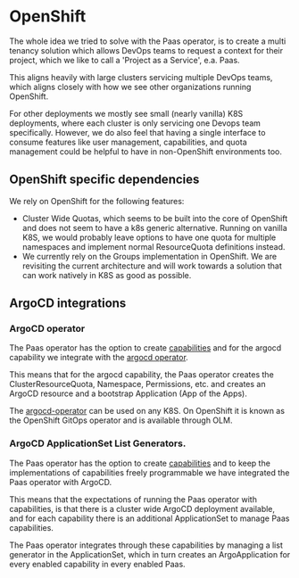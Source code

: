# OpenShift

The whole idea we tried to solve with the Paas operator, is to create a multi tenancy
solution which allows DevOps teams to request a context for their project, which
we like to call a 'Project as a Service', e.a. Paas.

This aligns heavily with large clusters servicing multiple DevOps teams, which
aligns closely with how we see other organizations running OpenShift.

For other deployments we mostly see small (nearly vanilla) K8S deployments, where
each cluster is only servicing one Devops team specifically. However, we do also
feel that having a single interface to consume features like user management,
capabilities, and quota management could be helpful to have in non-OpenShift
environments too.

## OpenShift specific dependencies

We rely on OpenShift for the following features:

- Cluster Wide Quotas, which seems to be built into the core of OpenShift and does
  not seem to have a k8s generic alternative. Running on vanilla K8S, we would
  probably leave options to have one quota for multiple namespaces and implement
  normal ResourceQuota definitions instead.
- We currently rely on the Groups implementation in OpenShift. We are revisiting
  the current architecture and will work towards a solution that can work natively
  in K8S as good as possible.

## ArgoCD integrations

### ArgoCD operator

The Paas operator has the option to create [capabilities](capabilities.md) and
for the argocd capability we integrate with the [argocd operator](https://github.com/argoproj-labs/argocd-operator).

This means that for the argocd capability, the Paas operator creates the ClusterResourceQuota,
Namespace, Permissions, etc. and creates an ArgoCD resource and a bootstrap Application
(App of the Apps).

The [argocd-operator](github.com/argoproj-labs/argocd-operator) can be used on any
K8S. On OpenShift it is known as the OpenShift GitOps operator and is available
through OLM.

### ArgoCD ApplicationSet List Generators.

The Paas operator has the option to create [capabilities](capabilities.md) and to
keep the implementations of capabilities freely programmable we have integrated
the Paas operator with ArgoCD.

This means that the expectations of running the Paas operator with capabilities,
is that there is a cluster wide ArgoCD deployment available, and for each capability
there is an additional ApplicationSet to manage Paas capabilities.

The Paas operator integrates through these capabilities by managing a list generator
in the ApplicationSet, which in turn creates an ArgoApplication for every enabled
capability in every enabled Paas.
